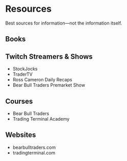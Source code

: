 # Resources

Best sources for information—not the information itself.

## Books

## Twitch Streamers & Shows

- StockJocks
- TraderTV
- Ross Cameron Daily Recaps
- Bear Bull Traders Premarket Show

## Courses

- Bear Bull Traders
- Trading Terminal Academy

## Websites

- bearbulltraders.com
- tradingterminal.com
